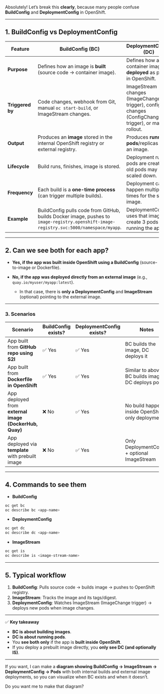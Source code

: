 Absolutely! Let’s break this **clearly**, because many people confuse **BuildConfig** and **DeploymentConfig** in OpenShift.

---

## **1. BuildConfig vs DeploymentConfig**

| Feature          | BuildConfig (BC)                                                                                                                       | DeploymentConfig (DC)                                                                                |
| ---------------- | -------------------------------------------------------------------------------------------------------------------------------------- | ---------------------------------------------------------------------------------------------------- |
| **Purpose**      | Defines how an image is **built** (source code → container image).                                                                     | Defines how a container image is **deployed** as pods in OpenShift.                                  |
| **Triggered by** | Code changes, webhook from Git, manual `oc start-build`, or ImageStream changes.                                                       | ImageStream changes (ImageChange trigger), config changes (ConfigChange trigger), or manual rollout. |
| **Output**       | Produces an **image** stored in the internal OpenShift registry or external registry.                                                  | Produces **running pods**/replicas from an image.                                                    |
| **Lifecycle**    | Build runs, finishes, image is stored.                                                                                                 | Deployment runs, pods are created, old pods may be scaled down.                                      |
| **Frequency**    | Each build is a **one-time process** (can trigger multiple builds).                                                                    | Deployment can happen multiple times for the same image.                                             |
| **Example**      | BuildConfig pulls code from GitHub, builds Docker image, pushes to `image-registry.openshift-image-registry.svc:5000/namespace/myapp`. | DeploymentConfig uses that image to create 3 pods running the app.                                   |

---

## **2. Can we see both for each app?**

* **Yes, if the app was built inside OpenShift using a BuildConfig** (source-to-image or Dockerfile).
* **No, if the app was deployed directly from an external image** (e.g., `quay.io/myuser/myapp:latest`).

  * In that case, there is **only a DeploymentConfig** and **ImageStream** (optional) pointing to the external image.

---

### **3. Scenarios**

| Scenario                                               | BuildConfig exists? | DeploymentConfig exists? | Notes                                              |
| ------------------------------------------------------ | ------------------- | ------------------------ | -------------------------------------------------- |
| App built from **GitHub repo using S2I**               | ✅ Yes               | ✅ Yes                    | BC builds the image, DC deploys it                 |
| App built from **Dockerfile in OpenShift**             | ✅ Yes               | ✅ Yes                    | Similar to above, BC builds image, DC deploys pods |
| App deployed from **external image (DockerHub, Quay)** | ❌ No                | ✅ Yes                    | No build happens inside OpenShift, only deployment |
| App deployed via **template** with prebuilt image      | ❌ No                | ✅ Yes                    | Only DeploymentConfig + optional ImageStream       |

---

## **4. Commands to see them**

* **BuildConfig**

```bash
oc get bc
oc describe bc <app-name>
```

* **DeploymentConfig**

```bash
oc get dc
oc describe dc <app-name>
```

* **ImageStream**

```bash
oc get is
oc describe is <image-stream-name>
```

---

## **5. Typical workflow**

1. **BuildConfig**: Pulls source code → builds image → pushes to OpenShift registry.
2. **ImageStream**: Tracks the image and its tags/digest.
3. **DeploymentConfig**: Watches ImageStream (ImageChange trigger) → deploys new pods when image changes.

---

✅ **Key takeaway**

* **BC is about building images**.
* **DC is about running pods**.
* You **see both only** if the app is **built inside OpenShift**.
* If you deploy a prebuilt image directly, you **only see DC (and optionally IS)**.

---

If you want, I can make a **diagram showing BuildConfig → ImageStream → DeploymentConfig → Pods** with both internal builds and external image deployments, so you can visualize when BC exists and when it doesn’t.

Do you want me to make that diagram?
